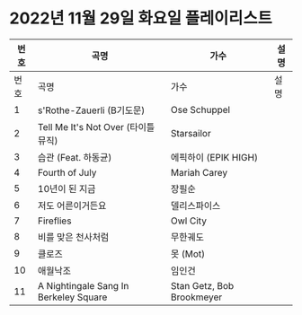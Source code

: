 # 2022년 11월 29일 화요일 플레이리스트

| 번호 | 곡명 | 가수 | 설명 |
|------|------|------|------|
| 번호 | 곡명 | 가수 | 설명 |
| 1 | s'Rothe-Zauerli (B기도문) | Ose Schuppel |  |
| 2 | Tell Me It's Not Over (타이틀 뮤직) | Starsailor |  |
| 3 | 습관 (Feat. 하동균) | 에픽하이 (EPIK HIGH) |  |
| 4 | Fourth of July | Mariah Carey |  |
| 5 | 10년이 된 지금 | 장필순 |  |
| 6 | 저도 어른이거든요 | 델리스파이스 |  |
| 7 | Fireflies | Owl City |  |
| 8 | 비를 맞은 천사처럼 | 무한궤도 |  |
| 9 | 클로즈 | 못 (Mot) |  |
| 10 | 애월낙조 | 임인건 |  |
| 11 | A Nightingale Sang In Berkeley Square | Stan Getz, Bob Brookmeyer |  |
